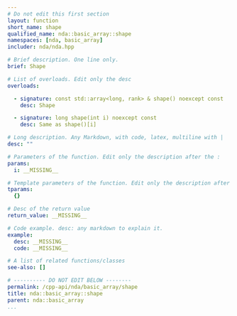 ```yaml
---
# Do not edit this first section
layout: function
short_name: shape
qualified_name: nda::basic_array::shape
namespaces: [nda, basic_array]
includer: nda/nda.hpp

# Brief description. One line only.
brief: Shape

# List of overloads. Edit only the desc
overloads:

  - signature: const std::array<long, rank> & shape() noexcept const
    desc: Shape

  - signature: long shape(int i) noexcept const
    desc: Same as shape()[i]

# Long description. Any Markdown, with code, latex, multiline with |
desc: ""

# Parameters of the function. Edit only the description after the :
params:
  i: __MISSING__

# Template parameters of the function. Edit only the description after the :
tparams:
  {}

# Desc of the return value
return_value: __MISSING__

# Code example. desc: any markdown to explain it.
example:
  desc: __MISSING__
  code: __MISSING__

# A list of related functions/classes
see-also: []

# ---------- DO NOT EDIT BELOW --------
permalink: /cpp-api/nda/basic_array/shape
title: nda::basic_array::shape
parent: nda::basic_array
...
```


